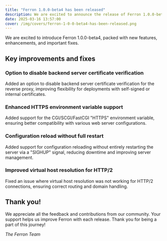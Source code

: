 ```yaml
---
title: "Ferron 1.0.0-beta4 has been released"
description: We are excited to announce the release of Ferron 1.0.0-beta4. This release brings several new features, improvements, and fixes.
date: 2025-03-16 13:57:00
cover: /img/covers/ferron-1-0-0-beta4-has-been-released.png
---
```


We are excited to introduce Ferron 1.0.0-beta4, packed with new features, enhancements, and important fixes.

## Key improvements and fixes

### Option to disable backend server certificate verification

Added an option to disable backend server certificate verification for the reverse proxy, improving flexibility for deployments with self-signed or internal certificates.

### Enhanced HTTPS environment variable support

Added support for the CGI/SCGI/FastCGI "HTTPS" environment variable, ensuring better compatibility with various web server configurations.

### Configuration reload without full restart

Added support for configuration reloading without entirely restarting the server via a "SIGHUP" signal, reducing downtime and improving server management.

### Improved virtual host resolution for HTTP/2

Fixed an issue where virtual host resolution was not working for HTTP/2 connections, ensuring correct routing and domain handling.

## Thank you!

We appreciate all the feedback and contributions from our community. Your support helps us improve Ferron with each release. Thank you for being a part of this journey!

_The Ferron Team_
